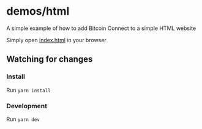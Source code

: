 # demos/html

A simple example of how to add Bitcoin Connect to a simple HTML website

Simply open [index.html](./index.html) in your browser

## Watching for changes

### Install

Run `yarn install`

### Development

Run `yarn dev`
